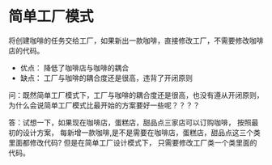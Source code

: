 # 简单工厂模式    
   将创建咖啡的任务交给工厂，如果新出一款咖啡，直接修改工厂，不需要修改咖啡店的代码。
   - 优点：  降低了咖啡店与咖啡的耦合  
   - 缺点： 工厂与咖啡的耦合度还是很高，违背了开闭原则 
   
   
 问：既然简单工厂模式下，工厂与咖啡的耦合度还是很高，也没有遵从开闭原则，为什么会说简单工厂模式比最开始的方案要好一些呢？？？？    
 
 答：试想一下，如果现在咖啡店，蛋糕店，甜品点三家店可以订购咖啡， 按照最初的设计方案， 每新增一款咖啡,是不是需要在咖啡店，蛋糕店，甜品点这三个类里面都修改代码?   但是在简单工厂设计模式下， 只需要修改工厂类一个类里面的代码。     
  
